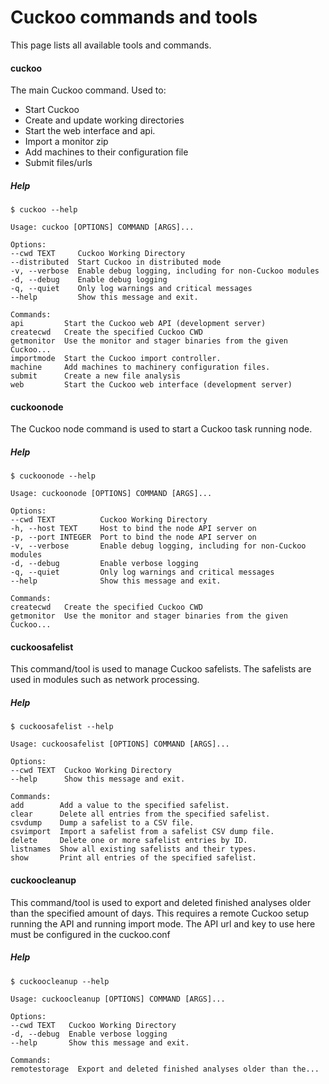 # Cuckoo commands and tools

This page lists all available tools and commands.

#### cuckoo

The main Cuckoo command. Used to:

- Start Cuckoo
- Create and update working directories
- Start the web interface and api.
- Import a monitor zip
- Add machines to their configuration file
- Submit files/urls

##### Help

    $ cuckoo --help

    Usage: cuckoo [OPTIONS] COMMAND [ARGS]...

    Options:
    --cwd TEXT     Cuckoo Working Directory
    --distributed  Start Cuckoo in distributed mode
    -v, --verbose  Enable debug logging, including for non-Cuckoo modules
    -d, --debug    Enable debug logging
    -q, --quiet    Only log warnings and critical messages
    --help         Show this message and exit.

    Commands:
    api         Start the Cuckoo web API (development server)
    createcwd   Create the specified Cuckoo CWD
    getmonitor  Use the monitor and stager binaries from the given Cuckoo...
    importmode  Start the Cuckoo import controller.
    machine     Add machines to machinery configuration files.
    submit      Create a new file analysis
    web         Start the Cuckoo web interface (development server)


#### cuckoonode

The Cuckoo node command is used to start a Cuckoo task running node.

##### Help

    $ cuckoonode --help

    Usage: cuckoonode [OPTIONS] COMMAND [ARGS]...

    Options:
    --cwd TEXT          Cuckoo Working Directory
    -h, --host TEXT     Host to bind the node API server on
    -p, --port INTEGER  Port to bind the node API server on
    -v, --verbose       Enable debug logging, including for non-Cuckoo modules
    -d, --debug         Enable verbose logging
    -q, --quiet         Only log warnings and critical messages
    --help              Show this message and exit.

    Commands:
    createcwd   Create the specified Cuckoo CWD
    getmonitor  Use the monitor and stager binaries from the given Cuckoo...

#### cuckoosafelist

This command/tool is used to manage Cuckoo safelists. The safelists are used
in modules such as network processing.

##### Help

    $ cuckoosafelist --help

    Usage: cuckoosafelist [OPTIONS] COMMAND [ARGS]...

    Options:
    --cwd TEXT  Cuckoo Working Directory
    --help      Show this message and exit.

    Commands:
    add        Add a value to the specified safelist.
    clear      Delete all entries from the specified safelist.
    csvdump    Dump a safelist to a CSV file.
    csvimport  Import a safelist from a safelist CSV dump file.
    delete     Delete one or more safelist entries by ID.
    listnames  Show all existing safelists and their types.
    show       Print all entries of the specified safelist.

#### cuckoocleanup

This command/tool is used to export and deleted finished analyses older than the specified amount of
  days. This requires a remote Cuckoo setup running the API and running
  import mode. The API url and key to use here must be configured in the
  cuckoo.conf

##### Help

    $ cuckoocleanup --help

    Usage: cuckoocleanup [OPTIONS] COMMAND [ARGS]...

    Options:
    --cwd TEXT   Cuckoo Working Directory
    -d, --debug  Enable verbose logging
    --help       Show this message and exit.

    Commands:
    remotestorage  Export and deleted finished analyses older than the...

